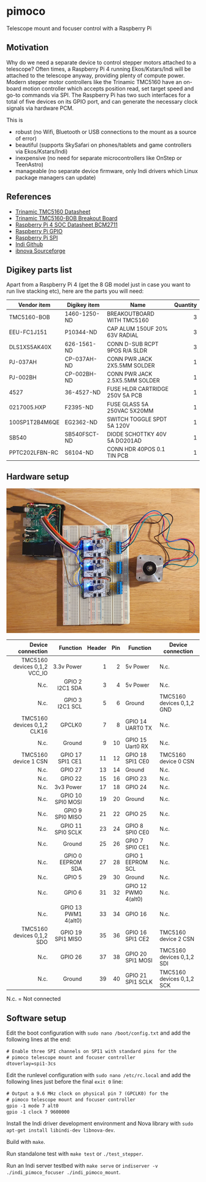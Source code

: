 # pimoco
Telescope mount and focuser control with a Raspberry Pi 


## Motivation

Why do we need a separate device to control stepper motors attached to a telescope? Often times, a Raspberry Pi 4 running Ekos/Kstars/Indi will be attached to the telescope anyway, providing plenty of compute power. Modern stepper motor controllers like the Trinamic TMC5160 have an on-board motion controller which accepts position read, set target speed and go-to commands via SPI. The Raspberry Pi has two such interfaces for a total of five devices on its GPIO port, and can generate the necessary clock signals via hardware PCM.

This is 
* robust (no Wifi, Bluetooth or USB connections to the mount as a source of error)
* beautiful (supports SkySafari on phones/tablets and game controllers via Ekos/Kstars/Indi) 
* inexpensive (no need for separate microcontrollers like OnStep or TeenAstro)
* manageable (no separate device firmware, only Indi drivers which Linux package managers can update)    


## References

* [Trinamic TMC5160 Datasheet](https://www.trinamic.com/fileadmin/assets/Products/ICs_Documents/TMC5160A_Datasheet_Rev1.14.pdf)
* [Trinamic TMC5160-BOB Breakout Board](https://www.trinamic.com/fileadmin/assets/Products/Eval_Documents/TMC5160-BOB_datasheet_rev1.10.pdf)
* [Raspberry Pi 4 SOC Datasheet BCM2711](https://www.raspberrypi.org/documentation/hardware/raspberrypi/bcm2711/rpi_DATA_2711_1p0.pdf)
* [Raspberry Pi GPIO](https://www.raspberrypi.org/documentation/hardware/raspberrypi/gpio/README.md)
* [Raspberry Pi SPI](https://www.raspberrypi.org/documentation/hardware/raspberrypi/spi/README.md)
* [Indi Github](https://github.com/indilib/indi)
* [ibnova Sourceforge](http://libnova.sourceforge.net/)


## Digikey parts list

Apart from a Raspberry Pi 4 (get the 8 GB model just in case you want to run live stacking etc), here are the parts you will need:

| Vendor item    | Digikey item | Name                            | Quantity |
|----------------|--------------|---------------------------------|---------:|
| TMC5160-BOB    | 1460-1250-ND | BREAKOUTBOARD WITH TMC5160      |        3 |
| EEU-FC1J151    | P10344-ND    | CAP ALUM 150UF 20% 63V RADIAL   |        3 |
| DLS1XS5AK40X   | 626-1561-ND  | CONN D-SUB RCPT 9POS R/A SLDR   |        3 |
| PJ-037AH       | CP-037AH-ND  | CONN PWR JACK 2X5.5MM SOLDER    |        1 |
| PJ-002BH       | CP-002BH-ND  | CONN PWR JACK 2.5X5.5MM SOLDER  |        1 |
| 4527           | 36-4527-ND   | FUSE HLDR CARTRIDGE 250V 5A PCB |        1 |
| 0217005.HXP    | F2395-ND     | FUSE GLASS 5A 250VAC 5X20MM     |        1 |
| 100SP1T2B4M6QE | EG2362-ND    | SWITCH TOGGLE SPDT 5A 120V      |        1 |
| SB540          | SB540FSCT-ND | DIODE SCHOTTKY 40V 5A DO201AD   |        1 |
| PPTC202LFBN-RC | S6104-ND     | CONN HDR 40POS 0.1 TIN PCB      |        1 | 


## Hardware setup

![First breadboard](hardware/first-breadboard.jpg)

| Device connection            | Function            |Header|Pin| Function            | Device connection           |
|-----------------------------:|--------------------:|-----:|--:|---------------------|-----------------------------|
| TMC5160 devices 0,1,2 VCC_IO | 3.3v Power          |     1|  2| 5v Power            | N.c.                        |
| N.c.                         | GPIO  2 I2C1 SDA    |     3|  4| 5v Power            | N.c.                        |
| N.c.                         | GPIO  3 I2C1 SCL    |     5|  6| Ground              | TMC5160 devices 0,1,2 GND   |
| TMC5160 devices 0,1,2 CLK16  | GPCLK0              |     7|  8| GPIO 14 UART0 TX    | N.c.                        |
| N.c.                         | Ground              |     9| 10| GPIO 15 Uart0 RX    | N.c.                        |
| TMC5160 device  1 CSN        | GPIO 17 SPI1 CE1    |    11| 12| GPIO 18 SPI1 CE0    | TMC5160 device  0 CSN       |
| N.c.                         | GPIO 27             |    13| 14| Ground              | N.c.                        |
| N.c.                         | GPIO 22             |    15| 16| GPIO 23             | N.c.                        |
| N.c.                         | 3v3 Power           |    17| 18| GPIO 24             | N.c.                        |
| N.c.                         | GPIO 10 SPI0 MOSI   |    19| 20| Ground              | N.c.                        |
| N.c.                         | GPIO  9 SPI0 MISO   |    21| 22| GPIO 25             | N.c.                        |
| N.c.                         | GPIO 11 SPI0 SCLK   |    23| 24| GPIO  8 SPI0 CE0    | N.c.                        |
| N.c.                         | Ground              |    25| 26| GPIO  7 SPI0 CE1    | N.c.                        |
| N.c.                         | GPIO  0 EEPROM SDA  |    27| 28| GPIO  1 EEPROM SCL  | N.c.                        |
| N.c.                         | GPIO  5             |    29| 30| Ground              | N.c.                        |
| N.c.                         | GPIO  6             |    31| 32| GPIO 12 PWM0 4(alt0)| N.c.                        |
| N.c.                         | GPIO 13 PWM1 4(alt0)|    33| 34| GPIO 16             | N.c.                        |
| TMC5160 devices 0,1,2 SDO    | GPIO 19 SPI1 MISO   |    35| 36| GPIO 16 SPI1 CE2    | TMC5160 device 2 CSN        |
| N.c.                         | GPIO 26             |    37| 38| GPIO 20 SPI1 MOSI   | TMC5160 devices 0,1,2 SDI   |
| N.c.                         | Ground              |    39| 40| GPIO 21 SPI1 SCLK   | TMC5160 devices 0,1,2 SCK   | 

N.c. = Not connected


## Software setup

Edit the boot configuration with `sudo nano /boot/config.txt` and add the following lines at the end:

```
# Enable three SPI channels on SPI1 with standard pins for the
# pimoco telescope mount and focuser controller
dtoverlay=spi1-3cs
```

Edit the runlevel configuration with `sudo nano /etc/rc.local` and add the following lines just before the final `exit 0` line:

```
# Output a 9.6 MHz clock on physical pin 7 (GPCLK0) for the 
# pimoco telescope mount and focuser controller
gpio -1 mode 7 alt0
gpio -1 clock 7 9600000
```

Install the Indi driver development environment and Nova library with `sudo apt-get install libindi-dev libnova-dev`.

Build with `make`.

Run standalone test with `make test` or `./test_stepper`.

Run an Indi server testbed with `make serve` or `indiserver -v ./indi_pimoco_focuser ./indi_pimoco_mount`.

